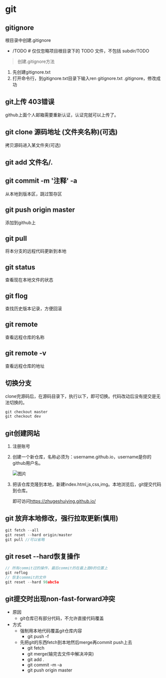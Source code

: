 # git

## gitignore
根目录中创建.gitignore
- /TODO     # 仅仅忽略项目根目录下的 TODO 文件，不包括 subdir/TODO

> 创建.gitignore方法
1. 先创建gitignore.txt
2. 打开命令行，到gitignore.txt目录下输入ren gitignore.txt .gitignore，修改成功

## git上传 403错误
github上面个人邮箱需要重新认证，认证完就可以上传了。

## git clone 源码地址 (文件夹名称)(可选)
拷贝源码进入某文件夹(可选)

## git add 文件名/.

## git commit -m '注释' -a
从本地到版本区，跳过暂存区

## git push origin master
添加到github上

## git pull
将本分支的远程代码更新到本地

## git status
查看现在本地文件的状态

## git flog
查找历史版本记录，方便回滚

## git remote
查看远程仓库的名称

## git remote -v
查看远程仓库的地址

## 切换分支
clone完源码后，在源码目录下，执行以下，即可切换。代码改动后没有提交是无法切换的。
```js
git checkout master
git checkout dev
```

## git创建网站
1. 注册账号

2. 创建一个新仓库，名称必须为：username.github.io，username是你的github用户名。

   ![图片](https://images.cnblogs.com/cnblogs_com/camille666/1124936/o_create_repo.png)

3. 把该仓库克隆到本地，新建index.html,js,css,img。本地浏览后，git提交代码到仓库。

   即可访问<https://zhugeshuiying.github.io/>

## git 放弃本地修改，强行拉取更新(慎用)
```js
git fetch --all
git reset --hard origin/master
git pull //可以省略
```

## git reset --hard恢复操作
```js
// 所有commit过的操作，最后commit的在最上面0的位置上
git reflog
// 恢复commmit的文件
git reset --hard 98abc5a
```

## git提交时出现non-fast-forward冲突
- 原因
  - git仓库已有部分代码，不允许直接代码覆盖
- 方式
  - 强制用本地代码覆盖git仓库内容
    - git push -f
  - 先把git的东西fetch到本地然后merge再commit push上去
    - git fetch
    - git merge(输完去文件中解决冲突)
    - git add .
    - git commit -m -a
    - git push origin master

